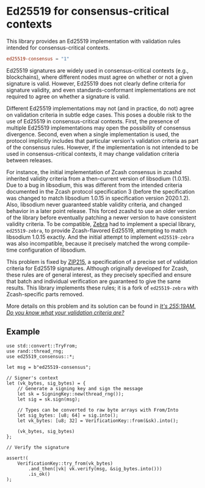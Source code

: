 # Ed25519 for consensus-critical contexts

This library provides an Ed25519 implementation with validation rules intended
for consensus-critical contexts.

```toml
ed25519-consensus = "1"
```

Ed25519 signatures are widely used in consensus-critical contexts (e.g.,
blockchains), where different nodes must agree on whether or not a given
signature is valid.  However, Ed25519 does not clearly define criteria for
signature validity, and even standards-conformant implementations are not
required to agree on whether a signature is valid.

Different Ed25519 implementations may not (and in practice, do not) agree on
validation criteria in subtle edge cases.   This poses a double risk to the use
of Ed25519 in consensus-critical contexts.  First, the presence of multiple
Ed25519 implementations may open the possibility of consensus divergence.
Second, even when a single implementation is used, the protocol implicitly
includes that particular version's validation criteria as part of the consensus
rules.  However, if the implementation is not intended to be used in
consensus-critical contexts, it may change validation criteria between releases.

For instance, the initial implementation of Zcash consensus in zcashd inherited
validity criteria from a then-current version of libsodium (1.0.15). Due to a
bug in libsodium, this was different from the intended criteria documented in
the Zcash protocol specification 3 (before the specification was changed to
match libsodium 1.0.15 in specification version 2020.1.2). Also, libsodium never
guaranteed stable validity criteria, and changed behavior in a later point
release. This forced zcashd to use an older version of the library before
eventually patching a newer version to have consistent validity criteria. To be
compatible, [Zebra] had to implement a special library, `ed25519-zebra`, to
provide Zcash-flavored Ed25519, attempting to match libsodium 1.0.15 exactly.
And the initial attempt to implement `ed25519-zebra` was also incompatible,
because it precisely matched the wrong compile-time configuration of libsodium.

This problem is fixed by [ZIP215], a specification of a precise set of
validation criteria for Ed25519 signatures.  Although originally developed for
Zcash, these rules are of general interest, as they precisely specified and
ensure that batch and individual verification are guaranteed to give the same
results.  This library implements these rules; it is a fork of `ed25519-zebra`
with Zcash-specific parts removed.

More details on this problem and its solution can be found in [*It's 255:19AM.
Do you know what your validation criteria are?*][blog]

## Example

```
use std::convert::TryFrom;
use rand::thread_rng;
use ed25519_consensus::*;

let msg = b"ed25519-consensus";

// Signer's context
let (vk_bytes, sig_bytes) = {
    // Generate a signing key and sign the message
    let sk = SigningKey::new(thread_rng());
    let sig = sk.sign(msg);

    // Types can be converted to raw byte arrays with From/Into
    let sig_bytes: [u8; 64] = sig.into();
    let vk_bytes: [u8; 32] = VerificationKey::from(&sk).into();

    (vk_bytes, sig_bytes)
};

// Verify the signature

assert!(
    VerificationKey::try_from(vk_bytes)
        .and_then(|vk| vk.verify(msg, &sig_bytes.into()))
        .is_ok()
);
```

[zcash_protocol_jssig]: https://zips.z.cash/protocol/protocol.pdf#concretejssig
[RFC8032]: https://tools.ietf.org/html/rfc8032
[zebra]: https://github.com/ZcashFoundation/zebra
[ZIP215]: https://github.com/zcash/zips/blob/master/zip-0215.rst
[blog]: https://hdevalence.ca/blog/2020-10-04-its-25519am
